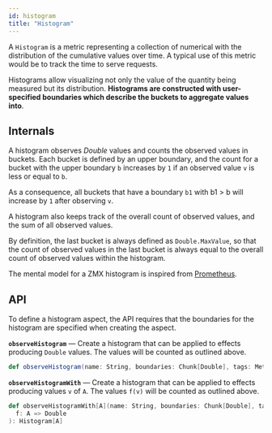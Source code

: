 ```yaml
---
id: histogram
title: "Histogram"
---
```


A `Histogram` is a metric representing a collection of numerical with the distribution of the cumulative values over time. A typical use of this metric would be to track the time to serve requests.

Histograms allow visualizing not only the value of the quantity being measured but its distribution. **Histograms are constructed with user-specified boundaries which describe the buckets to aggregate values into**.

## Internals

A histogram observes _Double_ values and counts the observed values in buckets. Each bucket is defined by an upper boundary, and the count for a bucket with the upper boundary `b` increases by `1` if an observed value `v` is less or
equal to `b`.

As a consequence, all buckets that have a boundary `b1` with b1 > b will increase by `1` after observing `v`.

A histogram also keeps track of the overall count of observed values, and the sum of all observed values.

By definition, the last bucket is always defined as `Double.MaxValue`, so that the count of observed values in the last bucket is always equal to the overall count of observed values within the histogram.

The mental model for a ZMX histogram is inspired from [Prometheus](https://prometheus.io/docs/concepts/metric_types/#histogram).

## API

To define a histogram aspect, the API requires that the boundaries for the histogram are specified when creating the aspect.

**`observeHistogram`** — Create a histogram that can be applied to effects producing `Double` values. The values will be counted as outlined above. 

```scala
def observeHistogram(name: String, boundaries: Chunk[Double], tags: MetricLabel*): Histogram[Double]
```

**`observeHistogramWith`** — Create a histogram that can be applied to effects producing values `v` of `A`. The values `f(v)` will be counted as outlined above. 

```scala
def observeHistogramWith[A](name: String, boundaries: Chunk[Double], tags: MetricLabel*)(
  f: A => Double
): Histogram[A]
```
